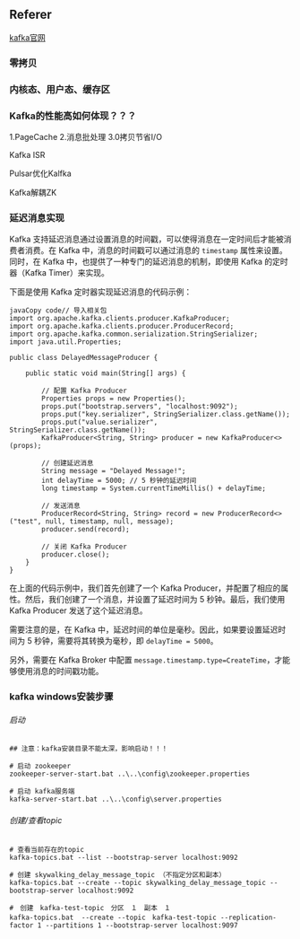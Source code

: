 ## Referer

[kafka官网](https://kafka.apache.org/)

### 零拷贝

### 内核态、用户态、缓存区

### Kafka的性能高如何体现？？？

1.PageCache
2.消息批处理
3.0拷贝节省I/O

Kafka ISR

Pulsar优化Kalfka

Kafka解耦ZK



### 延迟消息实现

Kafka 支持延迟消息通过设置消息的时间戳，可以使得消息在一定时间后才能被消费者消费。在 Kafka 中，消息的时间戳可以通过消息的 `timestamp` 属性来设置。同时，在 Kafka 中，也提供了一种专门的延迟消息的机制，即使用 Kafka 的定时器（Kafka Timer）来实现。

下面是使用 Kafka 定时器实现延迟消息的代码示例：

```
javaCopy code// 导入相关包
import org.apache.kafka.clients.producer.KafkaProducer;
import org.apache.kafka.clients.producer.ProducerRecord;
import org.apache.kafka.common.serialization.StringSerializer;
import java.util.Properties;

public class DelayedMessageProducer {

    public static void main(String[] args) {

        // 配置 Kafka Producer
        Properties props = new Properties();
        props.put("bootstrap.servers", "localhost:9092");
        props.put("key.serializer", StringSerializer.class.getName());
        props.put("value.serializer", StringSerializer.class.getName());
        KafkaProducer<String, String> producer = new KafkaProducer<>(props);

        // 创建延迟消息
        String message = "Delayed Message!";
        int delayTime = 5000; // 5 秒钟的延迟时间
        long timestamp = System.currentTimeMillis() + delayTime;

        // 发送消息
        ProducerRecord<String, String> record = new ProducerRecord<>("test", null, timestamp, null, message);
        producer.send(record);

        // 关闭 Kafka Producer
        producer.close();
    }
}
```

在上面的代码示例中，我们首先创建了一个 Kafka Producer，并配置了相应的属性。然后，我们创建了一个消息，并设置了延迟时间为 5 秒钟。最后，我们使用 Kafka Producer 发送了这个延迟消息。

需要注意的是，在 Kafka 中，延迟时间的单位是毫秒。因此，如果要设置延迟时间为 5 秒钟，需要将其转换为毫秒，即 `delayTime = 5000`。

另外，需要在 Kafka Broker 中配置 `message.timestamp.type=CreateTime`，才能够使用消息的时间戳功能。



### kafka windows安装步骤

###### 启动

```shell
## 注意：kafka安装目录不能太深，影响启动！！！

# 启动 zookeeper
zookeeper-server-start.bat ..\..\config\zookeeper.properties

# 启动 kafka服务端
kafka-server-start.bat ..\..\config\server.properties
```

###### 创建/查看topic

```shell
# 查看当前存在的topic
kafka-topics.bat --list --bootstrap-server localhost:9092

# 创建 skywalking_delay_message_topic （不指定分区和副本）
kafka-topics.bat --create --topic skywalking_delay_message_topic --bootstrap-server localhost:9092

#　创建　kafka-test-topic　分区　１　副本　１
kafka-topics.bat  --create --topic　kafka-test-topic --replication-factor 1 --partitions 1 --bootstrap-server localhost:9097 
```

